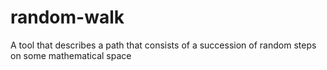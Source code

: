# random-walk
 A tool that describes a path that consists of a succession of random steps on some mathematical space
